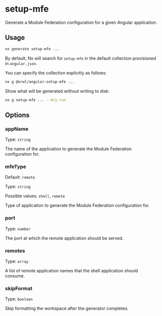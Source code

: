 # setup-mfe

Generate a Module Federation configuration for a given Angular application.

## Usage

```bash
nx generate setup-mfe ...
```

By default, Nx will search for `setup-mfe` in the default collection provisioned in `angular.json`.

You can specify the collection explicitly as follows:

```bash
nx g @nrwl/angular:setup-mfe ...
```

Show what will be generated without writing to disk:

```bash
nx g setup-mfe ... --dry-run
```

## Options

### appName

Type: `string`

The name of the application to generate the Module Federation configuration for.

### mfeType

Default: `remote`

Type: `string`

Possible values: `shell`, `remote`

Type of application to generate the Module Federation configuration for.

### port

Type: `number`

The port at which the remote application should be served.

### remotes

Type: `array`

A list of remote application names that the shell application should consume.

### skipFormat

Type: `boolean`

Skip formatting the workspace after the generator completes.
